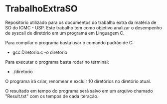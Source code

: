 # TrabalhoExtraSO
Repositório utilizado para os documentos do trabalho extra da matéria de SO do ICMC - USP. Este trabalho tem como objetivo analizar o desempenho de syscall de diretório em um programa em Linguagem C.


Para compilar o programa basta usar o comando padrão de C:

* gcc Diretorio.c -o diretorio

Para executar o programa basta rodar no terminal:

* ./diretorio


O programa irá criar, renomear e excluir 10 diretórios no diretório atual.

O resultado em tempo do programa será salvo em um arquivo chamado "Result.txt" com os tempos de cada iteração.
